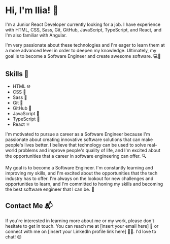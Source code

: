 

# Hi, I'm Ilia! 👋

I'm a Junior React Developer currently looking for a job. I have experience with HTML, CSS, Sass, Git, GitHub, JavaScript, TypeScript, and React, and I'm also familiar with Angular.

I'm very passionate about these technologies and I'm eager to learn them at a more advanced level in order to deepen my knowledge. Ultimately, my goal is to become a Software Engineer and create awesome software. 💻🚀

## Skills 💪

-   HTML 🌐
-   CSS 🎨
-   Sass 🎀
-   Git 🐙
-   GitHub 🌟
-   JavaScript 📜
-   TypeScript 📜
-   React ⚛️

I'm motivated to pursue a career as a Software Engineer because I'm passionate about creating innovative software solutions that can make people's lives better. I believe that technology can be used to solve real-world problems and improve people's quality of life, and I'm excited about the opportunities that a career in software engineering can offer. 🔍

My goal is to become a Software Engineer. I'm constantly learning and improving my skills, and I'm excited about the opportunities that the tech industry has to offer. I'm always on the lookout for new challenges and opportunities to learn, and I'm committed to honing my skills and becoming the best software engineer that I can be. 🚀

## Contact Me 📬

If you're interested in learning more about me or my work, please don't hesitate to get in touch. You can reach me at [insert your email here] 📧 or connect with me on [insert your LinkedIn profile link here] 👨‍💼. I'd love to chat! 😊
